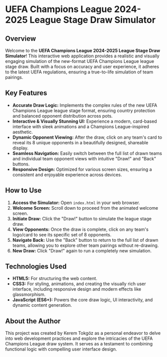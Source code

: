 # UEFA Champions League 2024-2025 League Stage Draw Simulator

## Overview

Welcome to the **UEFA Champions League 2024-2025 League Stage Draw Simulator**! This interactive web application provides a realistic and visually engaging simulation of the new-format UEFA Champions League league stage draw. Built with a focus on accuracy and user experience, it adheres to the latest UEFA regulations, ensuring a true-to-life simulation of team pairings.

## Key Features

*   **Accurate Draw Logic:** Implements the complex rules of the new UEFA Champions League league stage format, ensuring country protection and balanced opponent distribution across pots.
*   **Interactive & Visually Stunning UI:** Experience a modern, card-based interface with sleek animations and a Champions League-inspired aesthetic.
*   **Dynamic Opponent Viewing:** After the draw, click on any team's card to reveal its 8 unique opponents in a beautifully designed, shareable display.
*   **Seamless Navigation:** Easily switch between the full list of drawn teams and individual team opponent views with intuitive "Draw!" and "Back" buttons.
*   **Responsive Design:** Optimized for various screen sizes, ensuring a consistent and enjoyable experience across devices.

## How to Use

1.  **Access the Simulator:** Open `index.html` in your web browser.
2.  **Welcome Screen:** Scroll down to proceed from the animated welcome screen.
3.  **Initiate Draw:** Click the "Draw!" button to simulate the league stage draw.
4.  **View Opponents:** Once the draw is complete, click on any team's logo/card to see its specific set of 8 opponents.
5.  **Navigate Back:** Use the "Back" button to return to the full list of drawn teams, allowing you to explore other team pairings without re-drawing.
6.  **New Draw:** Click "Draw!" again to run a completely new simulation.

## Technologies Used

*   **HTML5:** For structuring the web content.
*   **CSS3:** For styling, animations, and creating the visually rich user interface, including responsive design and modern effects like glassmorphism.
*   **JavaScript (ES6+):** Powers the core draw logic, UI interactivity, and dynamic content generation.

## About the Author

This project was created by Kerem Tokgöz as a personal endeavor to delve into web development practices and explore the intricacies of the UEFA Champions League draw system. It serves as a testament to combining functional logic with compelling user interface design.
